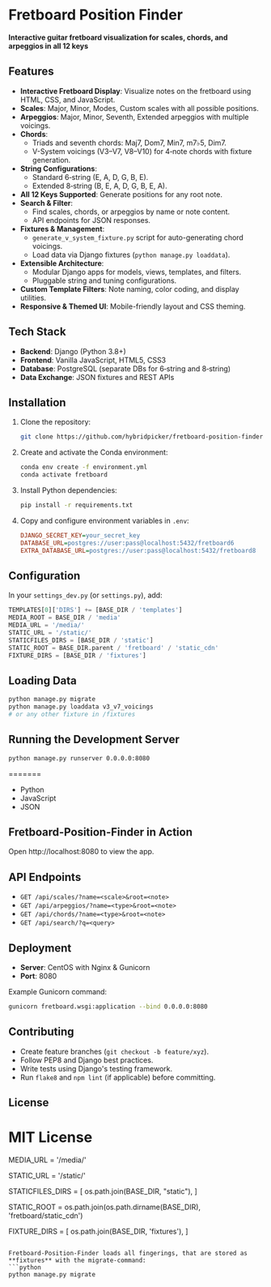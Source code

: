 # Fretboard Position Finder

**Interactive guitar fretboard visualization for scales, chords, and arpeggios in all 12 keys**

## Features

- **Interactive Fretboard Display**: Visualize notes on the fretboard using HTML, CSS, and JavaScript.
- **Scales**: Major, Minor, Modes, Custom scales with all possible positions.
- **Arpeggios**: Major, Minor, Seventh, Extended arpeggios with multiple voicings.
- **Chords**:
  - Triads and seventh chords: Maj7, Dom7, Min7, m7♭5, Dim7.
  - V-System voicings (V3–V7, V8–V10) for 4‑note chords with fixture generation.
- **String Configurations**:
  - Standard 6‑string (E, A, D, G, B, E).
  - Extended 8‑string (B, E, A, D, G, B, E, A).
- **All 12 Keys Supported**: Generate positions for any root note.
- **Search & Filter**:
  - Find scales, chords, or arpeggios by name or note content.
  - API endpoints for JSON responses.
- **Fixtures & Management**:
  - `generate_v_system_fixture.py` script for auto-generating chord voicings.
  - Load data via Django fixtures (`python manage.py loaddata`).
- **Extensible Architecture**:
  - Modular Django apps for models, views, templates, and filters.
  - Pluggable string and tuning configurations.
- **Custom Template Filters**: Note naming, color coding, and display utilities.
- **Responsive & Themed UI**: Mobile-friendly layout and CSS theming.

## Tech Stack

- **Backend**: Django (Python 3.8+)
- **Frontend**: Vanilla JavaScript, HTML5, CSS3
- **Database**: PostgreSQL (separate DBs for 6‑string and 8‑string)
- **Data Exchange**: JSON fixtures and REST APIs

## Installation

1. Clone the repository:
   ```bash
   git clone https://github.com/hybridpicker/fretboard-position-finder.git
   ```
2. Create and activate the Conda environment:
   ```bash
   conda env create -f environment.yml
   conda activate fretboard
   ```
3. Install Python dependencies:
   ```bash
   pip install -r requirements.txt
   ```
4. Copy and configure environment variables in `.env`:
   ```ini
   DJANGO_SECRET_KEY=your_secret_key
   DATABASE_URL=postgres://user:pass@localhost:5432/fretboard6
   EXTRA_DATABASE_URL=postgres://user:pass@localhost:5432/fretboard8
   ```

## Configuration

In your `settings_dev.py` (or `settings.py`), add:
```python
TEMPLATES[0]['DIRS'] += [BASE_DIR / 'templates']
MEDIA_ROOT = BASE_DIR / 'media'
MEDIA_URL = '/media/'
STATIC_URL = '/static/'
STATICFILES_DIRS = [BASE_DIR / 'static']
STATIC_ROOT = BASE_DIR.parent / 'fretboard' / 'static_cdn'
FIXTURE_DIRS = [BASE_DIR / 'fixtures']
```

## Loading Data

```bash
python manage.py migrate
python manage.py loaddata v3_v7_voicings
# or any other fixture in /fixtures
```

## Running the Development Server

```bash
python manage.py runserver 0.0.0.0:8080
```
=======
   - Python
   - JavaScript
   - JSON
   
## Fretboard-Position-Finder in Action

Open http://localhost:8080 to view the app.

## API Endpoints

- `GET /api/scales/?name=<scale>&root=<note>`
- `GET /api/arpeggios/?name=<type>&root=<note>`
- `GET /api/chords/?name=<type>&root=<note>`
- `GET /api/search/?q=<query>`

## Deployment

- **Server**: CentOS with Nginx & Gunicorn
- **Port**: 8080

Example Gunicorn command:
```bash
gunicorn fretboard.wsgi:application --bind 0.0.0.0:8080
```

## Contributing

- Create feature branches (`git checkout -b feature/xyz`).
- Follow PEP8 and Django best practices.
- Write tests using Django's testing framework.
- Run `flake8` and `npm lint` (if applicable) before committing.

## License

MIT License
=======
MEDIA_URL = '/media/'

STATIC_URL = '/static/'

STATICFILES_DIRS = [
    os.path.join(BASE_DIR, "static"),
]

STATIC_ROOT = os.path.join(os.path.dirname(BASE_DIR), 'fretboard/static_cdn')

FIXTURE_DIRS = [
    os.path.join(BASE_DIR, 'fixtures'),
]
```

Fretboard-Position-Finder loads all fingerings, that are stored as **fixtures** with the migrate-command:
```python
python manage.py migrate
```